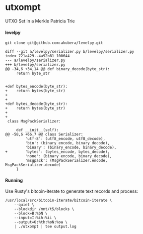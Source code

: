# utxompt
UTXO Set in a Merkle Patricia Trie


#### levelpy

    git clone git@github.com:akubera/levelpy.git

```
diff --git a/levelpy/serializer.py b/levelpy/serializer.py
index 721a429..4a92b81 100644
--- a/levelpy/serializer.py
+++ b/levelpy/serializer.py
@@ -34,6 +34,14 @@ def binary_decode(byte_str):
     return byte_str
 
 
+def bytes_encode(byte_str):
+    return bytes(byte_str)
+
+
+def bytes_decode(byte_str):
+    return bytes(byte_str)
+
+
 class MsgPackSerializer:
 
     def __init__(self):
@@ -58,6 +66,7 @@ class Serializer:
         'utf-8': (utf8_encode, utf8_decode),
         'bin': (binary_encode, binary_decode),
         'binary': (binary_encode, binary_decode),
+        'bytes': (bytes_encode, bytes_decode),
         'none': (binary_encode, binary_decode),
         'msgpack': (MsgPackSerializer.encode, MsgPackSerializer.decode)
     }
```

#### Running

Use Rusty's bitcoin-iterate to generate text records and process:

    /usr/local/src/bitcoin-iterate/bitcoin-iterate \
        --quiet \
        --blockdir /mnt/t5/blocks \
        --block=B:%bN \
        --input=I:%ih:%ii \
        --output=O:%th:%oN:%oa \
        | ./utxompt | tee output.log

